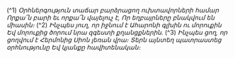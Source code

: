 
(^1) _Օրհներգություն տաճար բարձրացող ուխտավորների համար
Որքա՜ն բարի եւ որքա՜ն վայելուչ է,
Որ եղբայրները բնակվում են միասին։_
(^2) _Ինչպես յուղ, որ իջնում է
Ահարոնի գլխին ու մորուքին
Եվ մորուքից ծորում նրա զգեստի քղանցքներին._
(^3) _Ինչպես ցող, որ ցողվում է Հերմոնից
Սիոն լեռան վրա։
Տերն այնտեղ պատրաստեց օրհնությունը
Եվ կյանքը հավիտենական։_
